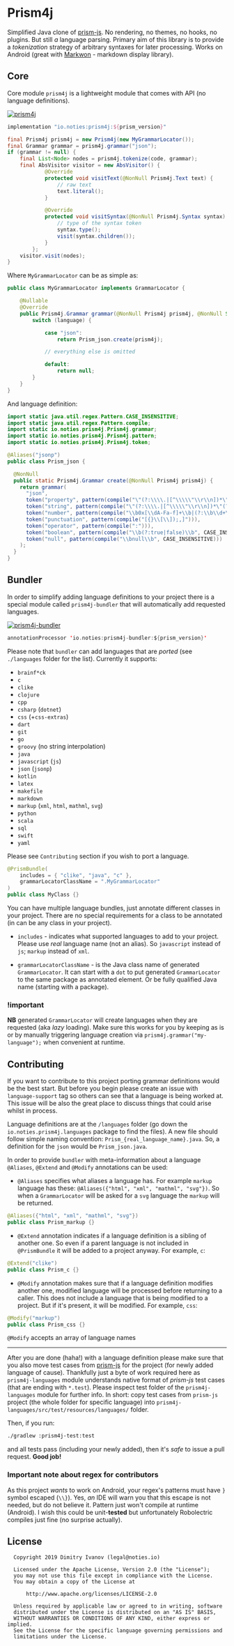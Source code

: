# Prism4j

Simplified Java clone of [prism-js](https://github.com/PrismJS/prism). No rendering, no themes,
no hooks, no plugins. But still _a_ language parsing. Primary aim of this library is to provide a _tokenization_ strategy of arbitrary syntaxes for later processing. Works on Android (great with [Markwon](https://github.com/noties/Markwon) - markdown display library). 

## Core

Core module `prism4j` is a lightweight module that comes with API (no language definitions).

[![prism4j](https://img.shields.io/maven-central/v/io.noties/prism4j.svg?label=prism4j)](http://search.maven.org/#search|ga|1|g%3A%22io.noties%22%20AND%20a%3A%22prism4j%22)

```kotlin
implementation "io.noties:prism4j:${prism_version}"
```

```java
final Prism4j prism4j = new Prism4j(new MyGrammarLocator());
final Grammar grammar = prism4j.grammar("json");
if (grammar != null) {
    final List<Node> nodes = prism4j.tokenize(code, grammar);
    final AbsVisitor visitor = new AbsVisitor() {
            @Override
            protected void visitText(@NonNull Prism4j.Text text) {
                // raw text
                text.literal();
            }

            @Override
            protected void visitSyntax(@NonNull Prism4j.Syntax syntax) {
                // type of the syntax token
                syntax.type();
                visit(syntax.children());
            }
        };
    visitor.visit(nodes);
}
```

Where `MyGrammarLocator` can be as simple as:

```java
public class MyGrammarLocator implements GrammarLocator {

    @Nullable
    @Override
    public Prism4j.Grammar grammar(@NonNull Prism4j prism4j, @NonNull String language) {
        switch (language) {

            case "json":
                return Prism_json.create(prism4j);

            // everything else is omitted

            default:
                return null;
        }
    }
}
```

And language definition:

```java
import static java.util.regex.Pattern.CASE_INSENSITIVE;
import static java.util.regex.Pattern.compile;
import static io.noties.prism4j.Prism4j.grammar;
import static io.noties.prism4j.Prism4j.pattern;
import static io.noties.prism4j.Prism4j.token;

@Aliases("jsonp")
public class Prism_json {

  @NonNull
  public static Prism4j.Grammar create(@NonNull Prism4j prism4j) {
    return grammar(
      "json",
      token("property", pattern(compile("\"(?:\\\\.|[^\\\\\"\\r\\n])*\"(?=\\s*:)", CASE_INSENSITIVE))),
      token("string", pattern(compile("\"(?:\\\\.|[^\\\\\"\\r\\n])*\"(?!\\s*:)"), false, true)),
      token("number", pattern(compile("\\b0x[\\dA-Fa-f]+\\b|(?:\\b\\d+\\.?\\d*|\\B\\.\\d+)(?:[Ee][+-]?\\d+)?"))),
      token("punctuation", pattern(compile("[{}\\[\\]);,]"))),
      token("operator", pattern(compile(":"))),
      token("boolean", pattern(compile("\\b(?:true|false)\\b", CASE_INSENSITIVE))),
      token("null", pattern(compile("\\bnull\\b", CASE_INSENSITIVE)))
    );
  }
}
```

## Bundler

In order to simplify adding language definitions to your project there is a special module
called `prism4j-bundler` that will automatically add requested languages.

[![prism4j-bundler](https://img.shields.io/maven-central/v/io.noties/prism4j-bundler.svg?label=prism4j-bundler)](http://search.maven.org/#search|ga|1|g%3A%22io.noties%22%20AND%20a%3A%22prism4j-bundler%22)

```kotlin
annotationProcessor 'io.noties:prism4j-bundler:${prism_version}'
```

Please note that `bundler` can add languages that are _ported_ (see `./languages` folder for the list).
Currently it supports:
* `brainf*ck`
* `c`
* `clike`
* `clojure`
* `cpp`
* `csharp` (`dotnet`)
* `css` (+`css-extras`)
* `dart`
* `git`
* `go`
* `groovy` (no string interpolation)
* `java`
* `javascript` (`js`)
* `json` (`jsonp`)
* `kotlin`
* `latex`
* `makefile`
* `markdown`
* `markup` (`xml`, `html`, `mathml`, `svg`)
* `python`
* `scala`
* `sql`
* `swift`
* `yaml`

Please see `Contributing` section if you wish to port a language.

```java
@PrismBundle(
    includes = { "clike", "java", "c" },
    grammarLocatorClassName = ".MyGrammarLocator"
)
public class MyClass {}
```

You can have multiple language bundles, just annotate different classes in your project. There are
no special requirements for a class to be annotated (in can be any class in your project).

* `includes` - indicates what supported languages to add to your project. Please use _real_
language name (not an alias). So `javascript` instead of `js`; `markup` instead of `xml`.

* `grammarLocatorClassName` - is the Java class name of generated `GrammarLocator`. It can start with a `dot` to
 put generated `GrammarLocator` to the same package as annotated element. Or be fully qualified Java name (starting with a package).

### !important
**NB** generated `GrammarLocator` will create languages when they are requested (aka _lazy_ loading). Make sure this works for you by keeping as is or by manually triggering language creation via `prism4j.grammar("my-language");` when convenient at runtime.

## Contributing

If you want to contribute to this project porting grammar definitions would be the best start.
But before you begin please create an issue with `language-support` tag so others can see that
a language is being worked at. This issue will be also the great place to discuss things that
could arise whilst in process.

Language definitions are at the `/languages` folder (go down the `io.noties.prism4j.languages`
package to find the files). A new file should follow simple naming convention:
`Prism_{real_language_name}.java`. So, a definition for the `json` would be `Prism_json.java`.

In order to provide `bundler` with meta-information about a language `@Aliases`, `@Extend`
and `@Modify` annotations can be used:

* `@Aliases` specifies what aliases a language has. For example `markup` language has
these: `@Aliases({"html", "xml", "mathml", "svg"})`. So when a `GrammarLocator` will be
asked for a `svg` language the `markup` will be returned.
```java
@Aliases({"html", "xml", "mathml", "svg"})
public class Prism_markup {}
```

* `@Extend` annotation indicates if a language definition is a sibling of another one.
So even if a parent language is not included in `@PrismBundle` it will be added to a project
anyway. For example, `c`:

```java
@Extend("clike")
public class Prism_c {}
```

* `@Modify` annotation makes sure that if a language definition modifies another one,
modified language will be processed before returning to a caller. This does not include a
language that is being modified to a project. But if it's present, it will be modified.
For example, `css`:

```java
@Modify("markup")
public class Prism_css {}
```

`@Modify` accepts an array of language names

---

After you are done (haha!) with a language definition please make sure that you also move
test cases from [prism-js](https://github.com/PrismJS/prism) for the project (for newly added
language of cause). Thankfully just a byte of work required here as `prism4j-languages` module
understands native format of _prism-js_ test cases (that are ending with `*.test`).
Please inspect test folder of the `prism4j-languages` module for further info. In short: copy test cases from `prism-js` project (the whole folder for specific language) into `prism4j-languages/src/test/resources/languages/` folder. 

Then, if you run:
```bash
./gradlew :prism4j-test:test
```

and all tests pass (including your newly added), then it's _safe_ to issue a pull request. **Good job!**

### Important note about regex for contributors

As this project _wants_ to work on Android, your regex's patterns must have `}` symbol escaped (`\\}`). Yes, _an_ IDE will warn you that this escape is not needed, but do not believe it. Pattern just won't compile at runtime (Android). I wish this could be unit-**tested** but unfortunately Robolectric compiles just fine (no surprise actually).



## License

```
  Copyright 2019 Dimitry Ivanov (legal@noties.io)

  Licensed under the Apache License, Version 2.0 (the "License");
  you may not use this file except in compliance with the License.
  You may obtain a copy of the License at

      http://www.apache.org/licenses/LICENSE-2.0

  Unless required by applicable law or agreed to in writing, software
  distributed under the License is distributed on an "AS IS" BASIS,
  WITHOUT WARRANTIES OR CONDITIONS OF ANY KIND, either express or implied.
  See the License for the specific language governing permissions and
  limitations under the License.
```

